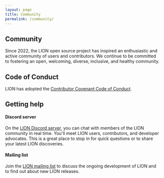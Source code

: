```yaml
---
layout: page
title: Community
permalink: /community/
---
```


## Community

Since 2022, the LION open source project has inspired an enthusiastic and active community of users and contributors. We continue to be committed to fostering an open, welcoming, diverse, inclusive, and healthy community.

## Code of Conduct

LION has adopted the [Contributor Covenant Code of Conduct][code-of-conduct].

[code-of-conduct]:https://github.com/Mindlestick/LION/blob/gh-pages/docs/CODE_OF_CONDUCT.md

## Getting help

#### Discord server

On the [LION Discord server][discord], you can chat with members of the LION community in real time. You'll meet LION users, contributors, and developer advocates. This is a great place to stop in for quick questions or to share your latest LION discoveries.

[discord]:https://discord.gg/2UBzbRzP

#### Mailing list

Join the [LION mailing list][mailing] to discuss the ongoing development of LION and to find out about new LION releases.

[mailing]:https://groups.google.com/g/lion-iot